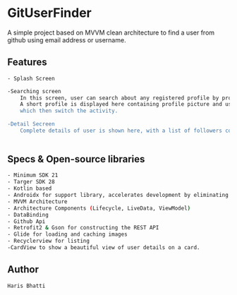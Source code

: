 # GitUserFinder

A simple project based on MVVM clean architecture to find a user from github using email address or username.

## Features 
```bash
- Splash Screen

-Searching screen
    In this screen, user can search about any registered profile by providing username or email address.
    A short profile is displayed here containing profile picture and username. Here's also a see more button
    which then switch the activity.
    
-Detail Secreen
    Complete details of user is shown here, with a list of followers containg avatar and username.
    
```

## Specs & Open-source libraries

```bash
- Minimum SDK 21
- Targer SDK 28
- Kotlin based 
- Androidx for support library, accelerates development by eliminating boilerplate.
- MVVM Architecture
- Architecture Components (Lifecycle, LiveData, ViewModel)
- DataBinding
- Github Api
- Retrofit2 & Gson for constructing the REST API
- Glide for loading and caching images
- Recyclerview for listing
-CardView to show a beautiful view of user details on a card.
```

## Author
```bash
Haris Bhatti
```

